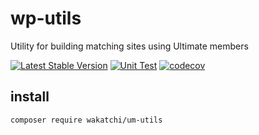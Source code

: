 # wp-utils
Utility for building matching sites using Ultimate members

[![Latest Stable Version](http://poser.pugx.org/wakatchi/um-utils/v)](https://packagist.org/packages/wakatchi/um-utils)
[![Unit Test](https://github.com/wakatchi/um-utils/actions/workflows/ci.yml/badge.svg?branch=main)](https://github.com/wakatchi/um-utils/actions/workflows/ci.yml)
[![codecov](https://codecov.io/gh/wakatchi/um-utils/graph/badge.svg?token=CM2DXKBQL6)](https://codecov.io/gh/wakatchi/um-utils)

## install
```bash
composer require wakatchi/um-utils
```
